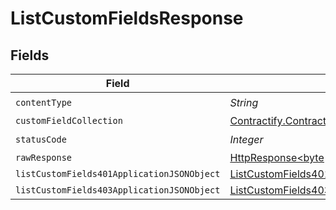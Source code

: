 # ListCustomFieldsResponse


## Fields

| Field                                                                                                                    | Type                                                                                                                     | Required                                                                                                                 | Description                                                                                                              |
| ------------------------------------------------------------------------------------------------------------------------ | ------------------------------------------------------------------------------------------------------------------------ | ------------------------------------------------------------------------------------------------------------------------ | ------------------------------------------------------------------------------------------------------------------------ |
| `contentType`                                                                                                            | *String*                                                                                                                 | :heavy_check_mark:                                                                                                       | N/A                                                                                                                      |
| `customFieldCollection`                                                                                                  | [Contractify.ContractifyAPI.models.shared.CustomFieldCollection](../../models/shared/CustomFieldCollection.md)           | :heavy_minus_sign:                                                                                                       | OK                                                                                                                       |
| `statusCode`                                                                                                             | *Integer*                                                                                                                | :heavy_check_mark:                                                                                                       | N/A                                                                                                                      |
| `rawResponse`                                                                                                            | [HttpResponse<byte[]>](https://docs.oracle.com/en/java/javase/11/docs/api/java.net.http/java/net/http/HttpResponse.html) | :heavy_minus_sign:                                                                                                       | N/A                                                                                                                      |
| `listCustomFields401ApplicationJSONObject`                                                                               | [ListCustomFields401ApplicationJSON](../../models/operations/ListCustomFields401ApplicationJSON.md)                      | :heavy_minus_sign:                                                                                                       | Unauthenticated                                                                                                          |
| `listCustomFields403ApplicationJSONObject`                                                                               | [ListCustomFields403ApplicationJSON](../../models/operations/ListCustomFields403ApplicationJSON.md)                      | :heavy_minus_sign:                                                                                                       | Forbidden                                                                                                                |